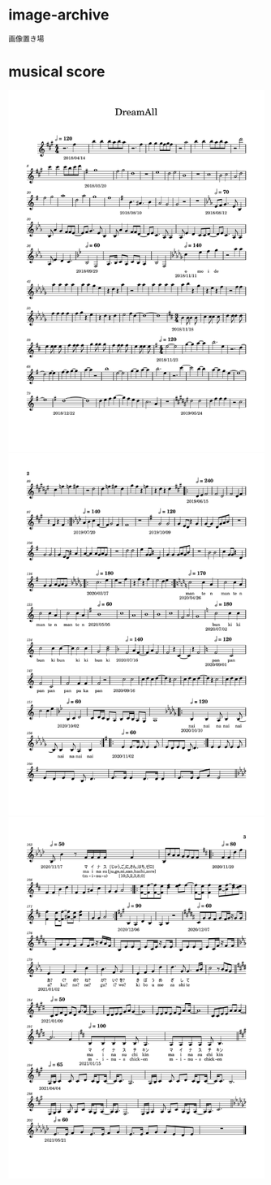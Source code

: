 # image-archive
画像置き場


# musical score

![musical score 1](https://raw.githubusercontent.com/Asuimin/image-archive/main/data/sheet-music/all/DreamAll-1.png)
![musical score 2](https://raw.githubusercontent.com/Asuimin/image-archive/main/data/sheet-music/all/DreamAll-2.png)
![musical score 3](https://raw.githubusercontent.com/Asuimin/image-archive/main/data/sheet-music/all/DreamAll-3.png)
